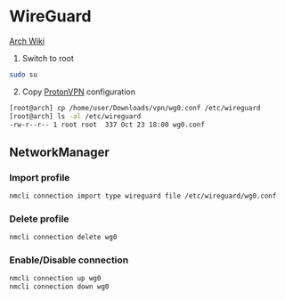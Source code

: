 # WireGuard

[Arch Wiki](https://wiki.archlinux.org/title/WireGuard)

1. Switch to root

```sh
sudo su
```

2. Copy [ProtonVPN](https://proton.me) configuration

```sh
[root@arch] cp /home/user/Downloads/vpn/wg0.conf /etc/wireguard
[root@arch] ls -al /etc/wireguard
-rw-r--r-- 1 root root  337 Oct 23 18:00 wg0.conf
```

## NetworkManager

### Import profile

```sh
nmcli connection import type wireguard file /etc/wireguard/wg0.conf
```

### Delete profile

```sh
nmcli connection delete wg0
```

### Enable/Disable connection

```sh
nmcli connection up wg0
nmcli connection down wg0
```
